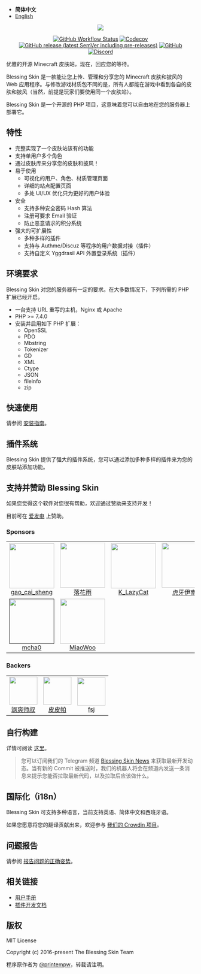 - **简体中文**
- [English](./README.md)

<p align="center"><img src="https://img.blessing.studio/images/2017/01/01/bs-logo.png"></p>

<p align="center">
<a href="https://github.com/bs-community/blessing-skin-server/actions"><img alt="GitHub Workflow Status" src="https://img.shields.io/github/workflow/status/bs-community/blessing-skin-server/CI?style=flat-square"></a>
<a href="https://codecov.io/gh/bs-community/blessing-skin-server"><img alt="Codecov" src="https://img.shields.io/codecov/c/github/bs-community/blessing-skin-server?style=flat-square"></a>
<a href="https://github.com/bs-community/blessing-skin-server/releases"><img alt="GitHub release (latest SemVer including pre-releases)" src="https://img.shields.io/github/v/release/bs-community/blessing-skin-server?include_prereleases&style=flat-square"></a>
<a href="https://github.com/bs-community/blessing-skin-server/blob/master/LICENSE"><img alt="GitHub" src="https://img.shields.io/github/license/bs-community/blessing-skin-server?style=flat-square"></a>
<a href="https://discord.com/invite/QAsyEyt"><img alt="Discord" src="https://discord.com/api/guilds/761226550921658380/widget.png"></a>
</p>

优雅的开源 Minecraft 皮肤站，现在，回应您的等待。

Blessing Skin 是一款能让您上传、管理和分享您的 Minecraft 皮肤和披风的 Web 应用程序。与修改游戏材质包不同的是，所有人都能在游戏中看到各自的皮肤和披风（当然，前提是玩家们要使用同一个皮肤站）。

Blessing Skin 是一个开源的 PHP 项目，这意味着您可以自由地在您的服务器上部署它。

## 特性

- 完整实现了一个皮肤站该有的功能
- 支持单用户多个角色
- 通过皮肤库来分享您的皮肤和披风！
- 易于使用
  - 可视化的用户、角色、材质管理页面
  - 详细的站点配置页面
  - 多处 UI/UX 优化只为更好的用户体验
- 安全
  - 支持多种安全密码 Hash 算法
  - 注册可要求 Email 验证
  - 防止恶意请求的积分系统
- 强大的可扩展性
  - 多种多样的插件
  - 支持与 Authme/Discuz 等程序的用户数据对接（插件）
  - 支持自定义 Yggdrasil API 外置登录系统（插件）

## 环境要求

Blessing Skin 对您的服务器有一定的要求。在大多数情况下，下列所需的 PHP 扩展已经开启。

- 一台支持 URL 重写的主机，Nginx 或 Apache
- PHP >= 7.4.0
- 安装并启用如下 PHP 扩展：
  - OpenSSL
  - PDO
  - Mbstring
  - Tokenizer
  - GD
  - XML
  - Ctype
  - JSON
  - fileinfo
  - zip

## 快速使用

请参阅 [安装指南](https://blessing.netlify.app/setup.html)。

## 插件系统

Blessing Skin 提供了强大的插件系统，您可以通过添加多种多样的插件来为您的皮肤站添加功能。

## 支持并赞助 Blessing Skin

如果您觉得这个软件对您很有帮助，欢迎通过赞助来支持开发！

目前可在 [爱发电](https://afdian.net/@blessing-skin) 上赞助。

### Sponsors

<table>
  <tbody>
    <tr>
      <td align=center>
        <a href="https://afdian.net/@kcraft233">
          <img src="https://pic1.afdiancdn.com/user/2aac23481b1b11ea9f6e52540025c377/avatar/14ed7996f36eec4d9feec0fe613663cf_w512_h512_s68.jpg" width="120" height="120">
          <br>
          gao_cai_sheng
        </a>
      </td>
      <td align=center>
        <a href="https://afdian.net/@Luohuayu">
          <img src="https://pic1.afdiancdn.com/user/66c740fad75011ea9fce52540025c377/avatar/870ee9ea29a1c179c435f1ad64aee79b_w640_h640_s52.jpg" width="120" height="120">
          <br>
          落花雨
        </a>
      </td>
      <td align=center>
        <a href="https://afdian.net/@LD_fantasy">
          <img src="https://pic1.afdiancdn.com/user/9bed7bb454f011eb821652540025c377/avatar/cb679e3eac693e0eea2eac527c7954e0_w700_h1307_s137.jpg" width="120" height="120">
          <br>
          K_LazyCat
        </a>
      </td>
      <td align=center>
        <a href="https://afdian.net/@nmzy2018">
          <img src="https://pic1.afdiancdn.com/user/a66f79d2f5a311e9af4e52540025c377/avatar/e7f69cacfb8d77f431eb97293e569c72_w500_h500_s21.jpg" width="120" height="120">
          <br>
          虎牙伊南
        </a>
      </td>
      <td align=center>
        <a href="">
          <img src="https://pic1.afdiancdn.com/default/avatar/avatar-blue.png" width="120" height="120">
          <br>
          家乐
        </a>
      </td>
      </tr>
    <tr>
      <td align=center>
        <a href="">
          <img src="https://pic1.afdiancdn.com/user/e227ea708ac911eaa6c852540025c377/avatar/a56a7ceafa12e96ba6750e880f04b7e4_w1024_h1024_s883.jpg" width="120" height="120">
          <br>
          mcha0
        </a>
      </td>
      <td align=center>
        <a href="https://afdian.net/@miaowoo">
          <img src="https://pic1.afdiancdn.com/user/efd59774327511e9bf3d52540025c377/avatar/8ac4598ea31f02db2666810518ea1b5e_w3000_h3000_s1022.jpg" width="120" height="120">
          <br>
          MiaoWoo
        </a>
      </td>
      </tr>
    </tbody>
</table>

### Backers

<table>
  <tbody>
    <tr>
      <td align=center>
        <a href="https://afdian.net/@ValiantShishu976400">
          <img src="https://pic1.afdiancdn.com/user/178a08963a5e11e9addd52540025c377/avatar/ece9f089aaf2c2f83204a8de11697caf_w350_h350_s16.jpg" width="75" height="75">
          <br>
          飒爽师叔
        </a>
      </td>
      <td align=center>
        <a href="https://afdian.net/@mfwg6">
          <img src="https://pic1.afdiancdn.com/user/18ad3338e58a11e9b29352540025c377/avatar/eb04b4b54975d0d229e77fbcd4220dc4_w1080_h1920_s541.jpg" width="75" height="75">
          <br>
          皮皮帕
        </a>
      </td>
      <td align=center>
        <a href="https://afdian.net/@fsj_mc">
          <img src="https://pic1.afdiancdn.com/user/5ae206b6573c11e9b32352540025c377/avatar/27be12f855c0d52ee4a3abeb8e5e9274_w900_h900_s710.jpg" width="75" height="75">
          <br>
          fsj
        </a>
      </td>
      </tr>
    </tbody>
</table>

## 自行构建

详情可阅读 [这里](https://blessing.netlify.com/build.html)。

> 您可以订阅我们的 Telegram 频道 [Blessing Skin News](https://t.me/blessing_skin_news) 来获取最新开发动态。当有新的 Commit 被推送时，我们的机器人将会在频道内发送一条消息来提示您能否拉取最新代码，以及拉取后应该做什么。

## 国际化（i18n）

Blessing Skin 可支持多种语言，当前支持英语、简体中文和西班牙语。

如果您愿意将您的翻译贡献出来，欢迎参与 [我们的 Crowdin 项目](https://crowdin.com/project/blessing-skin)。

## 问题报告

请参阅 [报告问题的正确姿势](https://blessing.netlify.com/report.html)。

## 相关链接

- [用户手册](https://blessing.netlify.app/)
- [插件开发文档](https://bs-plugin.netlify.app/)

## 版权

MIT License

Copyright (c) 2016-present The Blessing Skin Team

程序原作者为 [@printempw](https://printempw.github.io/)，转载请注明。
